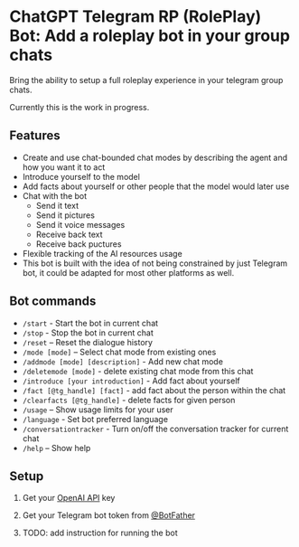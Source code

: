 # **ChatGPT Telegram RP (RolePlay) Bot**: Add a roleplay bot in your group chats

Bring the ability to setup a full roleplay experience in your telegram group chats.

Currently this is the work in progress.

## Features
- Create and use chat-bounded chat modes by describing the agent and how you want it to act
- Introduce yourself to the model
- Add facts about yourself or other people that the model would later use
- Chat with the bot
    - Send it text
    - Send it pictures
    - Send it voice messages
    - Receive back text
    - Receive back puctures
- Flexible tracking of the AI resources usage
- This bot is built with the idea of not being constrained by just Telegram bot, it could be adapted for most other platforms as well.

## Bot commands
- `/start` - Start the bot in current chat
- `/stop` - Stop the bot in current chat
- `/reset` – Reset the dialogue history
- `/mode [mode]` – Select chat mode from existing ones
- `/addmode [mode] [description]` - Add new chat mode
- `/deletemode [mode]` - delete existing chat mode from this chat
- `/introduce [your introduction]` - Add fact about yourself
- `/fact [@tg_handle] [fact]` - add fact about the person within the chat
- `/clearfacts [@tg_handle]` - delete facts for given person
- `/usage` – Show usage limits for your user
- `/language` - Set bot preferred language
- `/conversationtracker` - Turn on/off the conversation tracker for current chat
- `/help` – Show help

## Setup
1. Get your [OpenAI API](https://openai.com/api/) key

2. Get your Telegram bot token from [@BotFather](https://t.me/BotFather)

3. TODO: add instruction for running the bot
